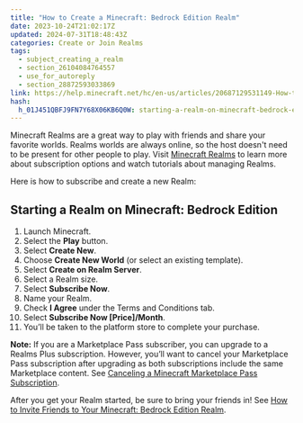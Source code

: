```yaml
---
title: "How to Create a Minecraft: Bedrock Edition Realm"
date: 2023-10-24T21:02:17Z
updated: 2024-07-31T18:48:43Z
categories: Create or Join Realms
tags:
  - subject_creating_a_realm
  - section_26104084764557
  - use_for_autoreply
  - section_28872593033869
link: https://help.minecraft.net/hc/en-us/articles/20687129531149-How-to-Create-a-Minecraft-Bedrock-Edition-Realm
hash:
  h_01J451QBFJ9FN7Y68X06KB6Q0W: starting-a-realm-on-minecraft-bedrock-edition
---
```


Minecraft Realms are a great way to play with friends and share your favorite worlds. Realms worlds are always online, so the host doesn't need to be present for other people to play. Visit [Minecraft Realms](https://www.minecraft.net/en-us/realms) to learn more about subscription options and watch tutorials about managing Realms.

Here is how to subscribe and create a new Realm:

## Starting a Realm on Minecraft: Bedrock Edition

1.  Launch Minecraft.
2.  Select the **Play** button.
3.  Select **Create New**.
4.  Choose **Create New World** (or select an existing template).
5.  Select **Create on Realm Server**.
6.  Select a Realm size.
7.  Select **Subscribe Now**.
8.  Name your Realm.
9.  Check **I Agree** under the Terms and Conditions tab.
10. Select **Subscribe Now \[Price\]/Month**.
11. You’ll be taken to the platform store to complete your purchase.

**Note:** If you are a Marketplace Pass subscriber, you can upgrade to a Realms Plus subscription. However, you’ll want to cancel your Marketplace Pass subscription after upgrading as both subscriptions include the same Marketplace content. See [Canceling a Minecraft Marketplace Pass Subscription](../Marketplace-Pass/Canceling-a-Minecraft-Marketplace-Pass-Subscription.md).

After you get your Realm started, be sure to bring your friends in! See [How to Invite Friends to Your Minecraft: Bedrock Edition Realm](./How-to-Invite-Friends-to-Your-Minecraft-Bedrock-Edition-Realm.md).
